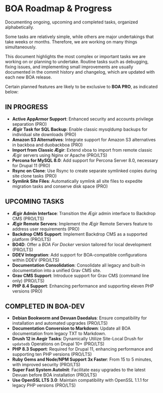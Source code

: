 # BOA Roadmap & Progress

Documenting ongoing, upcoming and completed tasks, organized alphabetically.

Some tasks are relatively simple, while others are major undertakings that take weeks or months. Therefore, we are working on many things simultaneously.

This document highlights the most complex or important tasks we are working on or planning to undertake. Routine tasks such as debugging, fixing issues, and implementing small improvements are usually documented in the commit history and changelog, which are updated with each new BOA release.

Certain planned features are likely to be exclusive to **BOA PRO**, as indicated below:

## IN PROGRESS

- **Active AppArmor Support**: Enhanced security and accounts privilege separation (PRO)
- **Ægir Task for SQL Backup**: Enable classic mysqldump backups for individual site downloads (PRO)
- **Amazon S3 Alternatives**: Integrate support for Amazon S3 alternatives in backboa and duobackboa (PRO)
- **Import from Classic Ægir**: Extend xboa to import from remote classic Ægir servers using Nginx or Apache (PRO/LTS)
- **Percona for MySQL 8.0**: Add support for Percona Server 8.0, necessary for Drupal 11 (PRO)
- **Rsync on Clone**: Use Rsync to create separate symlinked copies during site clone tasks (PRO)
- **Symlink Site Files**: Automatically symlink all site files to expedite migration tasks and conserve disk space (PRO)

## UPCOMING TASKS

- **Ægir Admin Interface**: Transition the Ægir admin interface to Backdrop CMS (PRO/LTS)
- **Ægir Remote Servers**: Implement the Ægir Remote Servers feature to address user requirements (PRO)
- **Backdrop CMS Support**: Implement Backdrop CMS as a supported platform (PRO/LTS)
- **BO4D**: Offer a *BOA For Docker* version tailored for local development (PRO/LTS)
- **DDEV Integration**: Add support for BOA-compatible configurations within DDEV (PRO/LTS)
- **Documentation Consolidation**: Consolidate all legacy and built-in documentation into a unified Grav CMS site.
- **Grav CMS Support**: Introduce support for Grav CMS (command line only) (PRO/LTS)
- **PHP 8.4 Support**: Enhancing performance and supporting eleven PHP versions (PRO)

## COMPLETED IN BOA-DEV

- **Debian Bookworm and Devuan Daedalus**: Ensure compatibility for installation and automated upgrades (PRO/LTS)
- **Documentation Conversion to Markdown**: Update all BOA documentation from legacy TXT to Markdown.
- **Drush 12 in Aegir Tasks**: Dynamically Utilize Site-Local Drush for `updatedb` Operations on Drupal 10+ (PRO/LTS)
- **PHP 8.3 Support**: Required for Drupal 11, enhancing performance and supporting ten PHP versions (PRO/LTS)
- **Ruby Gems and Node/NPM Support 3x Faster**: From 15 to 5 minutes, with improved security (PRO/LTS)
- **Super Fast System AutoInit**: Facilitate easy upgrades to the latest Devuan before BOA installation (PRO/LTS)
- **Use OpenSSL LTS 3.0**: Maintain compatibility with OpenSSL 1.1.1 for legacy PHP versions (PRO/LTS)
